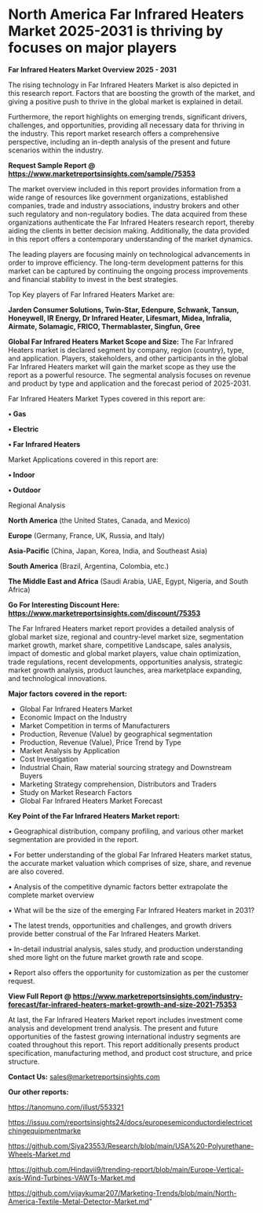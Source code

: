 # North America Far Infrared Heaters Market 2025-2031 is thriving by focuses on major players

<Strong> Far Infrared Heaters Market Overview 2025 - 2031</strong>

The rising technology in Far Infrared Heaters Market is also depicted in this research report. Factors that are boosting the growth of the market, and giving a positive push to thrive in the global market is explained in detail.

Furthermore, the report highlights on emerging trends, significant drivers, challenges, and opportunities, providing all necessary data for thriving in the industry. This report market research offers a comprehensive perspective, including an in-depth analysis of the present and future scenarios within the industry.

<strong>Request Sample Report @ <a href=https://www.marketreportsinsights.com/sample/75353>https://www.marketreportsinsights.com/sample/75353</a></strong>

The market overview included in this report provides information from a wide range of resources like government organizations, established companies, trade and industry associations, industry brokers and other such regulatory and non-regulatory bodies. The data acquired from these organizations authenticate the Far Infrared Heaters research report, thereby aiding the clients in better decision making. Additionally, the data provided in this report offers a contemporary understanding of the market dynamics.

The leading players are focusing mainly on technological advancements in order to improve efficiency. The long-term development patterns for this market can be captured by continuing the ongoing process improvements and financial stability to invest in the best strategies.

Top Key players of Far Infrared Heaters Market are:

<strong>Jarden Consumer Solutions, Twin-Star, Edenpure, Schwank, Tansun, Honeywell, IR Energy, Dr Infrared Heater, Lifesmart, Midea, Infralia, Airmate, Solamagic, FRICO, Thermablaster, Singfun, Gree</strong>

<strong><b>Global Far Infrared Heaters Market Scope and Size:</b></strong>
The Far Infrared Heaters market is declared segment by company, region (country), type, and application. Players, stakeholders, and other participants in the global Far Infrared Heaters market will gain the market scope as they use the report as a powerful resource. The segmental analysis focuses on revenue and product by type and application and the forecast period of 2025-2031.

Far Infrared Heaters Market Types covered in this report are:

<strong>• Gas

• Electric

• Far Infrared Heaters</strong>

Market Applications covered in this report are:

<strong>• Indoor

• Outdoor</strong> 

Regional Analysis

<strong>North America</strong> (the United States, Canada, and Mexico)

<strong>Europe</strong> (Germany, France, UK, Russia, and Italy)

<strong>Asia-Pacific</strong> (China, Japan, Korea, India, and Southeast Asia)

<strong>South America</strong> (Brazil, Argentina, Colombia, etc.)

<strong>The Middle East and Africa</strong> (Saudi Arabia, UAE, Egypt, Nigeria, and South Africa)

<strong>Go For Interesting Discount Here: <a href=https://www.marketreportsinsights.com/discount/75353>https://www.marketreportsinsights.com/discount/75353</a></strong>

The Far Infrared Heaters market report provides a detailed analysis of global market size, regional and country-level market size, segmentation market growth, market share, competitive Landscape, sales analysis, impact of domestic and global market players, value chain optimization, trade regulations, recent developments, opportunities analysis, strategic market growth analysis, product launches, area marketplace expanding, and technological innovations.

<strong><b>Major factors covered in the report:</b></strong>
<ul>
  <li>Global Far Infrared Heaters Market </li>
  <li>Economic Impact on the Industry</li>
  <li>Market Competition in terms of Manufacturers</li>
  <li>Production, Revenue (Value) by geographical segmentation</li>
  <li>Production, Revenue (Value), Price Trend by Type</li>
  <li>Market Analysis by Application</li>
  <li>Cost Investigation</li>
  <li>Industrial Chain, Raw material sourcing strategy and Downstream Buyers</li>
  <li>Marketing Strategy comprehension, Distributors and Traders</li>
  <li>Study on Market Research Factors</li>
  <li>Global Far Infrared Heaters Market Forecast</li>
</ul>

<strong><b>Key Point of the Far Infrared Heaters Market report:</b></strong>

• Geographical distribution, company profiling, and various other market segmentation are provided in the report.

• For better understanding of the global Far Infrared Heaters market status, the accurate market valuation which comprises of size, share, and revenue are also covered.

• Analysis of the competitive dynamic factors better extrapolate the complete market overview

• What will be the size of the emerging Far Infrared Heaters market in 2031?

• The latest trends, opportunities and challenges, and growth drivers provide better construal of the Far Infrared Heaters Market.

• In-detail industrial analysis, sales study, and production understanding shed more light on the future market growth rate and scope.

• Report also offers the opportunity for customization as per the customer request.

<strong><b>View Full Report @ <a href=https://www.marketreportsinsights.com/industry-forecast/far-infrared-heaters-market-growth-and-size-2021-75353>https://www.marketreportsinsights.com/industry-forecast/far-infrared-heaters-market-growth-and-size-2021-75353</a></b></strong>


At last, the Far Infrared Heaters Market report includes investment come analysis and development trend analysis. The present and future opportunities of the fastest growing international industry segments are coated throughout this report. This report additionally presents product specification, manufacturing method, and product cost structure, and price structure.

<strong>Contact Us:</strong>
sales@marketreportsinsights.com

<strong>Our other reports:</strong>

<a href=https://tanomuno.com/illust/553321>https://tanomuno.com/illust/553321</a>

<a href=https://issuu.com/reportsinsights24/docs/europesemiconductordielectricetchingequipmentmarke>https://issuu.com/reportsinsights24/docs/europesemiconductordielectricetchingequipmentmarke</a>

<a href=https://github.com/Siya23553/Research/blob/main/USA%20-Polyurethane-Wheels-Market.md>https://github.com/Siya23553/Research/blob/main/USA%20-Polyurethane-Wheels-Market.md</a>

<a href=https://github.com/Hindavii9/trending-report/blob/main/Europe-Vertical-axis-Wind-Turbines-VAWTs-Market.md>https://github.com/Hindavii9/trending-report/blob/main/Europe-Vertical-axis-Wind-Turbines-VAWTs-Market.md</a>

<a href=https://github.com/vijaykumar207/Marketing-Trends/blob/main/North-America-Textile-Metal-Detector-Market.md>https://github.com/vijaykumar207/Marketing-Trends/blob/main/North-America-Textile-Metal-Detector-Market.md</a>"
